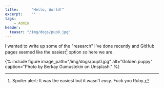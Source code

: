 ```yaml
---
title:      "Hello, World!"
excerpt:    ""
tags:
    - Admin
header:
  teaser: "/img/dogs/pup0.jpg"
---
```


I wanted to write up some of the "research" I've done recently and GitHub pages seemed like the easiest[^1] option so here we are.

{% include figure image_path="/img/dogs/pup0.jpg" alt="Golden puppy" caption="Photo by Berkay Gumustekin on Unsplash." %} 


[^1]: Spoiler alert: It was the easiest but it wasn't *easy*. Fuck you Ruby.

